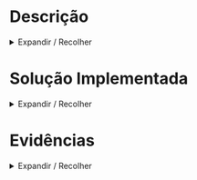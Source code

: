 # Descrição
<details>

<summary>Expandir / Recolher</summary>

- Odoo Task
- GitHub Issue

Breve descrição do problema

</details>

# Solução Implementada
<details>

<summary>Expandir / Recolher</summary>

Breve descrição da solução

</details>

# Evidências
<details>

<summary>Expandir / Recolher</summary>

Prints dos testes com o resultado esperado

</details>
